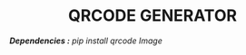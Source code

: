 <center><h1>QRCODE GENERATOR</h1></center>
<b><i>Dependencies :</i></b>
      <i>pip install qrcode Image</i>
